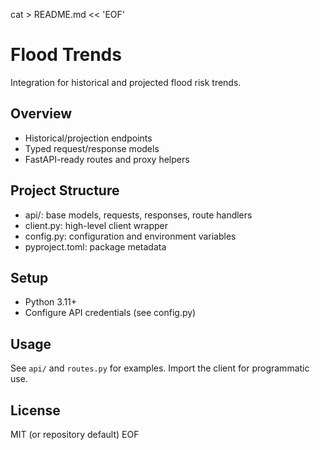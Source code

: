cat > README.md << 'EOF'
# Flood Trends

Integration for historical and projected flood risk trends.

## Overview
- Historical/projection endpoints
- Typed request/response models
- FastAPI-ready routes and proxy helpers

## Project Structure
- api/: base models, requests, responses, route handlers
- client.py: high-level client wrapper
- config.py: configuration and environment variables
- pyproject.toml: package metadata

## Setup
- Python 3.11+
- Configure API credentials (see config.py)

## Usage
See `api/` and `routes.py` for examples. Import the client for programmatic use.

## License
MIT (or repository default)
EOF